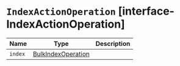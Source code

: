 # `IndexActionOperation` [interface-IndexActionOperation]

| Name | Type | Description |
| - | - | - |
| `index` | [BulkIndexOperation](./BulkIndexOperation.md) | &nbsp; |
